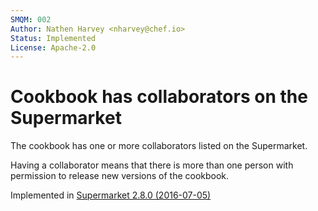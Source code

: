 ```yaml
---
SMQM: 002
Author: Nathen Harvey <nharvey@chef.io>
Status: Implemented
License: Apache-2.0
---
```


# Cookbook has collaborators on the Supermarket

The cookbook has one or more collaborators listed on the Supermarket.

Having a collaborator means that there is more than one person with permission to release new versions of the cookbook.

Implemented in [Supermarket 2.8.0 (2016-07-05)](https://github.com/chef/supermarket/blob/master/CHANGELOG.md#280-2016-07-05)